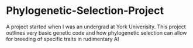 # Phylogenetic-Selection-Project
A project started when I was an undergrad at York Univerisity. This project outlines very basic genetic code and how phylogenetic selection can allow for breeding of specific traits in rudimentary AI
